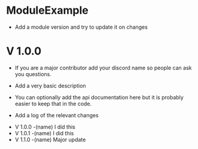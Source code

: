 

# ModuleExample

- Add a module version and try to update it on changes
# V 1.0.0


- If you are a major contributor add your discord name so people can ask you questions.


- Add a very basic description


- You can optionally add the api documentation here but it is probably easier to keep that in the code.


- Add a log of the relevant changes

* V 1.0.0 -(name) I did this 
* V 1.0.1 -(name) I did this 
* V 1.1.0 -(name) Major update